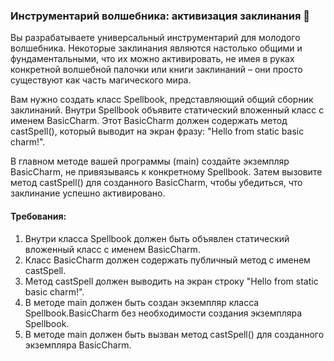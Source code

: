 
### Инструментарий волшебника: активизация заклинания 🔮

Вы разрабатываете универсальный инструментарий для молодого волшебника. Некоторые заклинания являются настолько общими и фундаментальными, что их можно активировать, не имея в руках конкретной волшебной палочки или книги заклинаний – они просто существуют как часть магического мира.

Вам нужно создать класс Spellbook, представляющий общий сборник заклинаний. Внутри Spellbook объявите статический вложенный класс с именем BasicCharm. Этот BasicCharm должен содержать метод castSpell(), который выводит на экран фразу: "Hello from static basic charm!".

В главном методе вашей программы (main) создайте экземпляр BasicCharm, не привязываясь к конкретному Spellbook. Затем вызовите метод castSpell() для созданного BasicCharm, чтобы убедиться, что заклинание успешно активировано.

#### Требования:
1. Внутри класса Spellbook должен быть объявлен статический вложенный класс с именем BasicCharm.
2. Класс BasicCharm должен содержать публичный метод с именем castSpell.
3. Метод castSpell должен выводить на экран строку "Hello from static basic charm!".
4. В методе main должен быть создан экземпляр класса Spellbook.BasicCharm без необходимости создания экземпляра Spellbook.
5. В методе main должен быть вызван метод castSpell() для созданного экземпляра BasicCharm.
